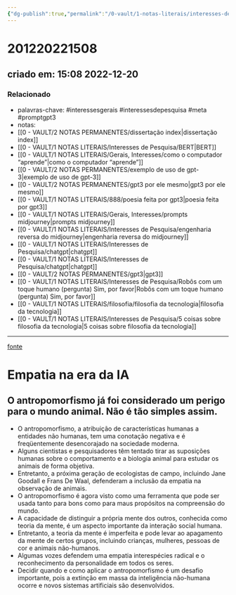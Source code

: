 ```yaml
---
{"dg-publish":true,"permalink":"/0-vault/1-notas-literais/interesses-de-pesquisa/empatia-na-era-da-ia/","tags":["interessesgerais","interessesdepesquisa","meta","promptgpt3"],"dgHomeLink":true,"dgShowLocalGraph":true,"dgShowFileTree":true,"dgEnableSearch":true}
---
```


# 201220221508
## criado em: 15:08 2022-12-20

### Relacionado
- palavras-chave: #interessesgerais  #interessesdepesquisa #meta #promptgpt3  
- notas: 
- [[0 - VAULT/2 NOTAS PERMANENTES/dissertação index\|dissertação index]]
- [[0 - VAULT/1 NOTAS LITERAIS/Interesses de Pesquisa/BERT\|BERT]]
- [[0 - VAULT/1 NOTAS LITERAIS/Gerais, Interesses/como o computador “aprende”\|como o computador “aprende”]]
- [[0 - VAULT/2 NOTAS PERMANENTES/exemplo de uso de gpt-3\|exemplo de uso de gpt-3]]
- [[0 - VAULT/2 NOTAS PERMANENTES/gpt3 por ele mesmo\|gpt3 por ele mesmo]]
- [[0 - VAULT/1 NOTAS LITERAIS/888/poesia feita por gpt3\|poesia feita por gpt3]]
- [[0 - VAULT/1 NOTAS LITERAIS/Gerais, Interesses/prompts midjourney\|prompts midjourney]]
- [[0 - VAULT/1 NOTAS LITERAIS/Interesses de Pesquisa/engenharia reversa do midjourney\|engenharia reversa do midjourney]]
- [[0 - VAULT/1 NOTAS LITERAIS/Interesses de Pesquisa/chatgpt\|chatgpt]]
- [[0 - VAULT/1 NOTAS LITERAIS/Interesses de Pesquisa/chatgpt\|chatgpt]]
- [[0 - VAULT/2 NOTAS PERMANENTES/gpt3\|gpt3]]
- [[0 - VAULT/1 NOTAS LITERAIS/Interesses de Pesquisa/Robôs com um toque humano (pergunta) Sim, por favor\|Robôs com um toque humano (pergunta) Sim, por favor]]
- [[0 - VAULT/1 NOTAS LITERAIS/filosofia/filosofia da tecnologia\|filosofia da tecnologia]]
- [[0 - VAULT/1 NOTAS LITERAIS/Interesses de Pesquisa/5 coisas sobre filosofia da tecnologia\|5 coisas sobre filosofia da tecnologia]]
---
[fonte](https://www.wired.com/story/artificial-intelligence-animals-anthropomorphism/)

# Empatia na era da IA
## O antropomorfismo já foi considerado um perigo para o mundo animal. Não é tão simples assim.

- O antropomorfismo, a atribuição de características humanas a entidades não humanas, tem uma conotação negativa e é freqüentemente desencorajado na sociedade moderna.
- Alguns cientistas e pesquisadores têm tentado tirar as suposições humanas sobre o comportamento e a biologia animal para estudar os animais de forma objetiva.
- Entretanto, a próxima geração de ecologistas de campo, incluindo Jane Goodall e Frans De Waal, defenderam a inclusão da empatia na observação de animais.
- O antropomorfismo é agora visto como uma ferramenta que pode ser usada tanto para bons como para maus propósitos na compreensão do mundo.
- A capacidade de distinguir a própria mente dos outros, conhecida como teoria da mente, é um aspecto importante da interação social humana.
- Entretanto, a teoria da mente é imperfeita e pode levar ao apagamento da mente de certos grupos, incluindo crianças, mulheres, pessoas de cor e animais não-humanos.
- Algumas vozes defendem uma empatia interespécies radical e o reconhecimento da personalidade em todos os seres.
- Decidir quando e como aplicar o antropomorfismo é um desafio importante, pois a extinção em massa da inteligência não-humana ocorre e novos sistemas artificiais são desenvolvidos.
